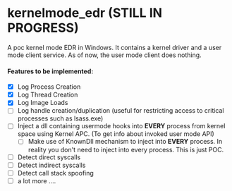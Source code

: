 # kernelmode_edr (STILL IN PROGRESS)
A poc kernel mode EDR in Windows. It contains a kernel driver and a user mode client service. As of now, the user mode client does nothing. 

#### Features to be implemented:

- [x] Log Process Creation
- [x] Log Thread Creation
- [x] Log Image Loads
- [ ] Log handle creation/duplication (useful for restricting access to critical processes such as lsass.exe)
- [ ] Inject a dll containing usermode hooks into **EVERY** process from kernel space using Kernel APC. (To get info about invoked user mode API)
  - [ ] Make use of KnownDll mechanism to inject into **EVERY** process. In reality you don't need to inject into every process. This is just POC.
- [ ] Detect direct syscalls
- [ ] Detect indirect syscalls
- [ ] Detect call stack spoofing
- [ ] a lot more ....
